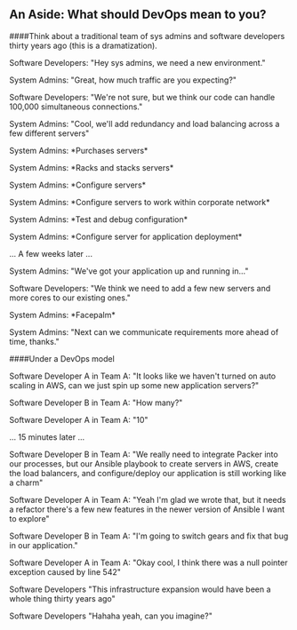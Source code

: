 ## An Aside: What should DevOps mean to you?

####Think about a traditional team of sys admins and software developers thirty years ago (this is a dramatization).

Software Developers: "Hey sys admins, we need a new environment."

System Admins: "Great, how much traffic are you expecting?"

Software Developers: "We're not sure, but we think our code can handle 100,000
simultaneous connections."

System Admins: "Cool, we'll add redundancy and load balancing across a few different servers"

System Admins: \*Purchases servers*

System Admins: \*Racks and stacks servers*

System Admins: \*Configure servers*

System Admins: \*Configure servers to work within corporate network*

System Admins: \*Test and debug configuration*

System Admins: \*Configure server for application deployment*

... A few weeks later ...

System Admins: "We've got your application up and running in..."

Software Developers: "We think we need to add a few new servers and more cores to our existing ones."

System Admins: \*Facepalm*

System Admins: "Next can we communicate requirements more ahead of time, thanks."

####Under a DevOps model

Software Developer A in Team A: "It looks like we haven't turned on auto scaling in AWS, can we just spin up some new
application servers?"

Software Developer B in Team A: "How many?"

Software Developer A in Team A: "10"

... 15 minutes later ...

Software Developer B in Team A: "We really need to integrate Packer into our processes, but
our Ansible playbook to create servers in AWS, create the load balancers, and configure/deploy our application is still
working like a charm"

Software Developer A in Team A: "Yeah I'm glad we wrote that, but it needs a refactor
there's a few new features in the newer version of Ansible I want to explore"

Software Developer B in Team A: "I'm going to switch gears and fix that bug in our application."

Software Developer A in Team A: "Okay cool, I think there was a null pointer exception caused by line 542"

Software Developers "This infrastructure expansion would have been a whole thing thirty years ago"

Software Developers "Hahaha yeah, can you imagine?"